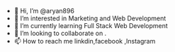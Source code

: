 - 👋 Hi, I’m @aryan896
- 👀 I’m interested in Marketing and Web Development
- 🌱 I’m currently learning Full Stack Web Development
- 💞️ I’m looking to collaborate on .
- 📫 How to reach me  linkdin,facebook ,Instagram

<!---
aryan896/aryan896 is a ✨ special ✨ repository because its `README.md` (this file) appears on your GitHub profile.
You can click the Preview link to take a look at your changes.
--->
